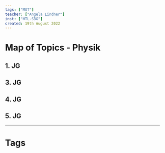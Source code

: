 ```yaml
---
tags: ["MOT"]
teacher: ["Angela Lindner"]
inst: ["HTL-SBG"]
created: 19th August 2022
---
```

# Map of Topics - Physik
## 1. JG

## 3. JG

## 4. JG

## 5. JG

---
# Tags